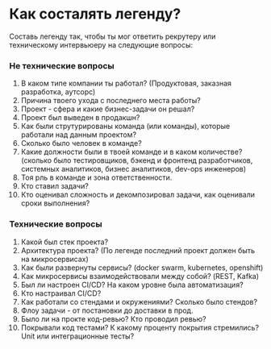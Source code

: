 # Как состалять легенду?

Составь легенду так, чтобы ты мог ответить рекрутеру или техническому интервьюеру на следующие вопросы:

### Не технические вопросы

1. В каком типе компании ты работал? (Продуктовая, заказная разработка, аутсорс)
2. Причина твоего ухода с последнего места работы?
3. Проект - сфера и какие бизнес-задачи он решал?
4. Проект был выведен в продакшн?
5. Как были струтурированы команда (или команды), которые работали над данным проектом?
6. Сколько было человек в команде?
7. Какие должности были в твоей команде и в каком количестве? 
(сколько было тестировщиков, бэкенд и фронтенд разработчиков, системных аналитиков, бизнес аналитиков, dev-ops инженеров)
8. Тоя рль в команде и зона ответственности.
9. Кто ставил задачи?
10. Кто оценивал сложность и декомпозировал задачи, как оценивали сроки выполнения?


### Технические вопросы
1. Какой был стек проекта?
2. Архитектура проекта? (По легенде последний проект должен быть на микросервисах)
3. Как были развернуты сервисы? (docker swarm, kubernetes, openshift)
4. Как микросервисы взаимодействовали между собой? (REST, Kafka)
5. Был ли настроен CI/CD? На каком уровне была автоматизация?
6. Кто настраивал CI/CD?
7. Как работали со стендами и окружениями? Сколько было стендов?
8. Флоу задачи - от постановки до доставки в прод. 
9. Было ли на прокте код-ревью? Кто проводил ревью?
10. Покрывали код тестами? К какому проценту покрытия стремились? Unit или интеграционные тесты?